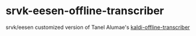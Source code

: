 # srvk-eesen-offline-transcriber
srvk/eesen customized version of Tanel Alumae's [kaldi-offline-transcriber](https://github.com/alumae/kaldi-offline-transcriber)

